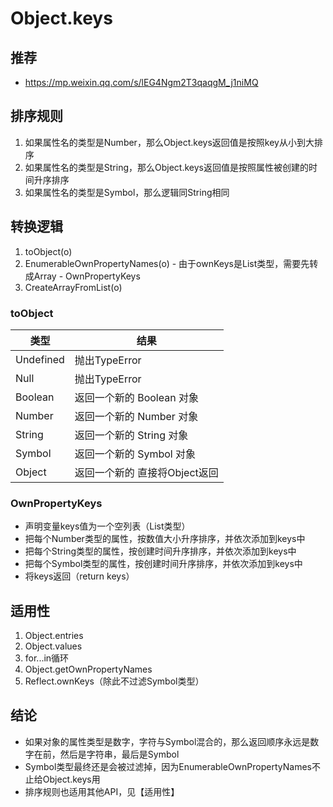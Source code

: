 # Object.keys

## 推荐
  - https://mp.weixin.qq.com/s/lEG4Ngm2T3qaqgM_j1niMQ

## 排序规则
  1. 如果属性名的类型是Number，那么Object.keys返回值是按照key从小到大排序
  2. 如果属性名的类型是String，那么Object.keys返回值是按照属性被创建的时间升序排序
  3. 如果属性名的类型是Symbol，那么逻辑同String相同

## 转换逻辑
  1. toObject(o)
  2. EnumerableOwnPropertyNames(o)
    - 由于ownKeys是List类型，需要先转成Array
    - OwnPropertyKeys
  3. CreateArrayFromList(o)

### toObject
类型 | 结果 |
--- | --- |
Undefined | 抛出TypeError |
Null | 抛出TypeError |
Boolean | 返回一个新的 Boolean 对象 |
Number | 返回一个新的 Number 对象 |
String | 返回一个新的 String 对象 |
Symbol | 返回一个新的 Symbol 对象 |
Object | 返回一个新的 直接将Object返回|

### OwnPropertyKeys
  - 声明变量keys值为一个空列表（List类型）
  - 把每个Number类型的属性，按数值大小升序排序，并依次添加到keys中
  - 把每个String类型的属性，按创建时间升序排序，并依次添加到keys中
  - 把每个Symbol类型的属性，按创建时间升序排序，并依次添加到keys中
  - 将keys返回（return keys）

## 适用性
  1. Object.entries
  2. Object.values
  3. for...in循环
  4. Object.getOwnPropertyNames
  5. Reflect.ownKeys（除此不过滤Symbol类型）

## 结论
  - 如果对象的属性类型是数字，字符与Symbol混合的，那么返回顺序永远是数字在前，然后是字符串，最后是Symbol
  - Symbol类型最终还是会被过滤掉，因为EnumerableOwnPropertyNames不止给Object.keys用
  - 排序规则也适用其他API，见【适用性】
